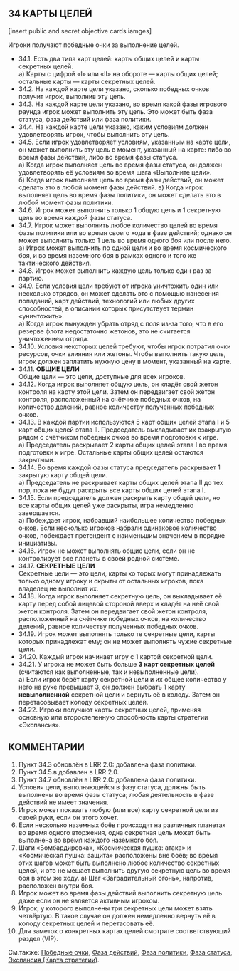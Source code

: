 34 КАРТЫ ЦЕЛЕЙ
---

[insert public and secret objective cards iamges]

Игроки получают победные очки за выполнение целей.
* 34.1. Есть два типа карт целей: карты общих целей и карты секретных целей.  
  а) Карты с цифрой «I» или «II» на обороте — карты общих целей; остальные карты — карты секретных целей.
* 34.2. На каждой карте цели указано, сколько победных очков получит игрок, выполнив эту цель.
* 34.3. На каждой карте цели указано, во время какой фазы игрового раунда игрок может выполнить эту цель. Это может быть фаза статуса, фаза действий или фаза политики.
* 34.4. На каждой карте цели указано, каким условиям должен удовлетворять игрок, чтобы выполнить эту цель.
* 34.5. Если игрок удовлетворяет условиям, указанным на карте цели, он может выполнить эту цель в момент, указанный на карте: либо во время фазы действий, либо во время фазы статуса.  
  а) Когда игрок выполняет цель во время фазы статуса, он должен удовлетворять её условиям во время шага «Выполните цели».  
  б) Когда игрок выполняет цель во время фазы действий, он может сделать это в любой момент фазы действий.
  в) Когда игрок выполняет цель во время фазы политики, он может сделать это в любой момент фазы политики.
* 34.6. Игрок может выполнить только 1 общую цель и 1 секретную цель во время каждой фазы статуса.
* 34.7. Игрок может выполнить любое количество целей во время фазы политики или во время своего хода в фазе действий; однако он может выполнить только 1 цель во время одного боя или после него.  
  а) Игрок может выполнить по одной цели и во время космического боя, и во время наземного боя в рамках одного и того же тактического действия.
* 34.8. Игрок может выполнить каждую цель только один раз за партию.
* 34.9. Если условия цели требуют от игрока уничтожить один или несколько отрядов, он может сделать это с помощью нанесения попаданий, карт действий, технологий или 
любых других способностей, в описании которых присутствует термин «уничтожить».  
  а) Когда игрок вынужден убрать отряд с поля из-за того, что в его резерве флота недостаточно жетонов, это не считается уничтожением отряда.
* 34.10. Условия некоторых целей требуют, чтобы игрок потратил очки ресурсов, очки влияния или жетоны. Чтобы выполнить такую цель, игрок должен заплатить нужную 
цену в момент, указанный на карте.
* 34.11. **ОБЩИЕ ЦЕЛИ**  
Общие цели — это цели, доступные для всех игроков.
* 34.12. Когда игрок выполняет общую цель, он кладёт свой жетон контроля на карту этой цели. Затем он передвигает свой жетон контроля, расположенный на счётчике победных очков, на количество делений, равное количеству полученных победных очков.
* 34.13. В каждой партии используются 5 карт общих целей этапа I и 5 карт общих целей этапа II. Председатель выкладывает их взакрытую рядом с счётчиком победных очков во время подготовки к игре.  
  а) Председатель раскрывает 2 карты общих целей этапа I во время подготовки к игре. Остальные карты общих целей остаются закрытыми.
* 34.14. Во время каждой фазы статуса председатель раскрывает 1 закрытую карту общей цели.  
  а) Председатель не раскрывает карты общих целей этапа II до тех пор, пока не будут раскрыты все карты общих целей этапа I.
* 34.15. Если председатель должен раскрыть карту общей цели, но все карты общих целей уже раскрыты, игра немедленно завершается.  
  а) Побеждает игрок, набравший наибольшее количество победных очков. Если несколько игроков набрали одинаковое количество очков, побеждает претендент с наименьшим значением в порядке инициативы.
* 34.16. Игрок не может выполнять общие цели, если он не контролирует все планеты в своей родной системе.
* 34.17. **СЕКРЕТНЫЕ ЦЕЛИ**  
Секретные цели — это цели, карты ко торых могут принадлежать только одному игроку и скрыты от остальных игроков, пока владелец не выполнит их.
* 34.18. Когда игрок выполняет секретную цель, он выкладывает её карту перед собой лицевой стороной вверх и кладёт на неё свой жетон контроля. Затем он передвигает свой жетон контроля, расположенный на счётчике победных очков, на количество делений, равное количеству полученных победных очков.
* 34.19. Игрок может выполнять только те секретные цели, карты которых принадлежат ему; он не может выполнять чужие секретные цели.
* 34.20. Каждый игрок начинает игру с 1 картой секретной цели.
* 34.21. У игрока не может быть больше **3 карт секретных целей** (считаются как выполненные, так и невыполненные цели).  
  а) Если игрок берёт карту секретной цели и их общее количество у него на руке превышает 3, он должен выбрать 1 карту **невыполненной** секретной цели и 
вернуть её в колоду. Затем он перетасовывает колоду секретных целей.
* 34.22. Игроки получают карты секретных целей, применяя основную или второстепенную способность карты стратегии «Экспансия».

КОММЕНТАРИИ
---
1) Пункт 34.3 обновлён в LRR 2.0: добавлена фаза политики.
2) Пункт 34.5.в добавлен в LRR 2.0.
3) Пункт 34.7 обновлён в LRR 2.0: добавлена фаза политики.
4) Условия цели, выполняющейся в фазу статуса, должны быть выполнены во время фазы статуса; любая деятельность в фазе действий не имеет значения.
5) Игрок может показать любую (или все) карту секретной цели из своей руки, если он этого хочет.
6) Если несколько наземных боёв происходят на различных планетах во время одного вторжения, одна секретная цель может быть выполнена во время каждого наземного боя.
7) Шаги «Бомбардировка», «Космическая пушка: атака» и «Космическая пушка: защита» расположены вне боёв; во время этих шагов может быть выполнено любое количество секретных целей, и это не мешает выполнить другую секретную цель во время боя в этом же ходу.
  а) Шаг «Заградительный огонь», напротив, расположен внутри боя.
8) Игрок может во время фазы действий выполнить секретную цель даже если он не является активным игроком.
9) Игрок, у которого выполнены три секретных цели может взять четвёртую. В такое случае он должен немедленно вернуть её в колоду секретных целей и перетасовать её.
10) Для заметок о конкретных картах целей смотрите соответствующий раздел (VIP).

См.также: [Победные очки](victory_points.md), [Фаза действий](action_phase.md), [Фаза политики](agenda_phase.md), [Фаза статуса](status_phase.md), [Экспансия (Карта стратегии)](imperium_sc.md).
